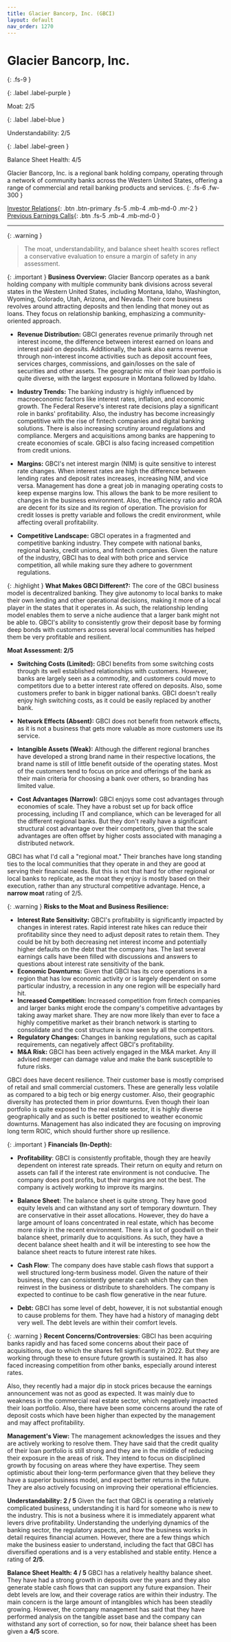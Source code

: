 ```yaml
---
title: Glacier Bancorp, Inc. (GBCI)
layout: default
nav_order: 1270
---
```


# Glacier Bancorp, Inc.
{: .fs-9 }

{: .label .label-purple }

Moat: 2/5

{: .label .label-blue }

Understandability: 2/5

{: .label .label-green }

Balance Sheet Health: 4/5

Glacier Bancorp, Inc. is a regional bank holding company, operating through a network of community banks across the Western United States, offering a range of commercial and retail banking products and services.
{: .fs-6 .fw-300 }

[Investor Relations](https://www.google.com/search?q=GBCI+investor+relations){: .btn .btn-primary .fs-5 .mb-4 .mb-md-0 .mr-2 }
[Previous Earnings Calls](https://discountingcashflows.com/company/GBCI/transcripts/){: .btn .fs-5 .mb-4 .mb-md-0 }

---

{: .warning }
>The moat, understandability, and balance sheet health scores reflect a conservative evaluation to ensure a margin of safety in any assessment.



{: .important }
**Business Overview:** Glacier Bancorp operates as a bank holding company with multiple community bank divisions across several states in the Western United States, including Montana, Idaho, Washington, Wyoming, Colorado, Utah, Arizona, and Nevada.  Their core business revolves around attracting deposits and then lending that money out as loans. They focus on relationship banking, emphasizing a community-oriented approach.

*   **Revenue Distribution:** GBCI generates revenue primarily through net interest income, the difference between interest earned on loans and interest paid on deposits. Additionally, the bank also earns revenue through non-interest income activities such as deposit account fees, services charges, commissions, and gain/losses on the sale of securities and other assets. The geographic mix of their loan portfolio is quite diverse, with the largest exposure in Montana followed by Idaho.

*   **Industry Trends:** The banking industry is highly influenced by macroeconomic factors like interest rates, inflation, and economic growth. The Federal Reserve's interest rate decisions play a significant role in banks' profitability. Also, the industry has become increasingly competitive with the rise of fintech companies and digital banking solutions. There is also increasing scrutiny around regulations and compliance. Mergers and acquisitions among banks are happening to create economies of scale. GBCI is also facing increased competition from credit unions.

*   **Margins:** GBCI's net interest margin (NIM) is quite sensitive to interest rate changes. When interest rates are high the difference between lending rates and deposit rates increases, increasing NIM, and vice versa. Management has done a great job in managing operating costs to keep expense margins low. This allows the bank to be more resilient to changes in the business environment. Also, the efficiency ratio and ROA are decent for its size and its region of operation. The provision for credit losses is pretty variable and follows the credit environment, while affecting overall profitability.
    
*   **Competitive Landscape:** GBCI operates in a fragmented and competitive banking industry. They compete with national banks, regional banks, credit unions, and fintech companies. Given the nature of the industry, GBCI has to deal with both price and service competition, all while making sure they adhere to government regulations.

{: .highlight }
**What Makes GBCI Different?:** The core of the GBCI business model is decentralized banking. They give autonomy to local banks to make their own lending and other operational decisions, making it more of a local player in the states that it operates in. As such, the relationship lending model enables them to serve a niche audience that a larger bank might not be able to. GBCI's ability to consistently grow their deposit base by forming deep bonds with customers across several local communities has helped them be very profitable and resilient.

**Moat Assessment: 2/5**

*   **Switching Costs (Limited):** GBCI benefits from some switching costs through its well established relationships with customers. However, banks are largely seen as a commodity, and customers could move to competitors due to a better interest rate offered on deposits. Also, some customers prefer to bank in bigger national banks. GBCI doesn't really enjoy high switching costs, as it could be easily replaced by another bank.

*   **Network Effects (Absent):** GBCI does not benefit from network effects, as it is not a business that gets more valuable as more customers use its service.

*   **Intangible Assets (Weak):** Although the different regional branches have developed a strong brand name in their respective locations, the brand name is still of little benefit outside of the operating states. Most of the customers tend to focus on price and offerings of the bank as their main criteria for choosing a bank over others, so branding has limited value.

*   **Cost Advantages (Narrow):** GBCI enjoys some cost advantages through economies of scale. They have a robust set up for back office processing, including IT and compliance, which can be leveraged for all the different regional banks. But they don't really have a significant structural cost advantage over their competitors, given that the scale advantages are often offset by higher costs associated with managing a distributed network.

GBCI has what I'd call a "regional moat." Their branches have long standing ties to the local communities that they operate in and they are good at serving their financial needs. But this is not that hard for other regional or local banks to replicate, as the moat they enjoy is mostly based on their execution, rather than any structural competitive advantage. Hence, a **narrow moat** rating of 2/5. 

{: .warning }
**Risks to the Moat and Business Resilience:**

*  **Interest Rate Sensitivity:** GBCI's profitability is significantly impacted by changes in interest rates. Rapid interest rate hikes can reduce their profitability since they need to adjust deposit rates to retain them. They could be hit by both decreasing net interest income and potentially higher defaults on the debt that the company has. The last several earnings calls have been filled with discussions and answers to questions about interest rate sensitivity of the bank.
*  **Economic Downturns:** Given that GBCI has its core operations in a region that has low economic activity or is largely dependent on some particular industry, a recession in any one region will be especially hard hit.
*   **Increased Competition:** Increased competition from fintech companies and larger banks might erode the company's competitive advantages by taking away market share. They are now more likely than ever to face a highly competitive market as their branch network is starting to consolidate and the cost structure is now seen by all the competitors.
*   **Regulatory Changes:** Changes in banking regulations, such as capital requirements, can negatively affect GBCI's profitability.
*   **M&A Risk:** GBCI has been actively engaged in the M&A market. Any ill advised merger can damage value and make the bank susceptible to future risks.

GBCI does have decent resilience. Their customer base is mostly comprised of retail and small commercial customers. These are generally less volatile as compared to a big tech or big energy customer. Also, their geographic diversity has protected them in prior downturns. Even though their loan portfolio is quite exposed to the real estate sector, it is highly diverse geographically and as such is better positioned to weather economic downturns. Management has also indicated they are focusing on improving long term ROIC, which should further shore up resilience.

{: .important }
**Financials (In-Depth):**

*   **Profitability**: GBCI is consistently profitable, though they are heavily dependent on interest rate spreads. Their return on equity and return on assets can fall if the interest rate environment is not conducive. The company does post profits, but their margins are not the best. The company is actively working to improve its margins.

*   **Balance Sheet**: The balance sheet is quite strong. They have good equity levels and can withstand any sort of temporary downturn. They are conservative in their asset allocations. However, they do have a large amount of loans concentrated in real estate, which has become more risky in the recent environment. There is a lot of goodwill on their balance sheet, primarily due to acquisitions. As such, they have a decent balance sheet health and it will be interesting to see how the balance sheet reacts to future interest rate hikes.

*   **Cash Flow**: The company does have stable cash flows that support a well structured long-term business model. Given the nature of their business, they can consistently generate cash which they can then reinvest in the business or distribute to shareholders. The company is expected to continue to be cash flow generative in the near future.

*  **Debt:** GBCI has some level of debt, however, it is not substantial enough to cause problems for them. They have had a history of managing debt very well. The debt levels are within their comfort levels.

{: .warning }
**Recent Concerns/Controversies**: GBCI has been acquiring banks rapidly and has faced some concerns about their pace of acquisitions, due to which the shares fell significantly in 2022. But they are working through these to ensure future growth is sustained. It has also faced increasing competition from other banks, especially around interest rates.

Also, they recently had a major dip in stock prices because the earnings announcement was not as good as expected. It was mainly due to weakness in the commercial real estate sector, which negatively impacted their loan portfolio. Also, there have been some concerns around the rate of deposit costs which have been higher than expected by the management and may affect profitability.

**Management's View:** The management acknowledges the issues and they are actively working to resolve them. They have said that the credit quality of their loan portfolio is still strong and they are in the middle of reducing their exposure in the areas of risk. They intend to focus on disciplined growth by focusing on areas where they have expertise. They seem optimistic about their long-term performance given that they believe they have a superior business model, and expect better returns in the future. They are also actively focusing on improving their operational efficiencies.

**Understandability: 2 / 5**
Given the fact that GBCI is operating a relatively complicated business, understanding it is hard for someone who is new to the industry. This is not a business where it is immediately apparent what levers drive profitability. Understanding the underlying dynamics of the banking sector, the regulatory aspects, and how the business works in detail requires financial acumen. However, there are a few things which make the business easier to understand, including the fact that GBCI has diversified operations and is a very established and stable entity. Hence a rating of **2/5**.

**Balance Sheet Health: 4 / 5**
GBCI has a relatively healthy balance sheet. They have had a strong growth in deposits over the years and they also generate stable cash flows that can support any future expansion. Their debt levels are low, and their coverage ratios are within their industry. The main concern is the large amount of intangibles which has been steadily growing. However, the company management has said that they have performed analysis on the tangible asset base and the company can withstand any sort of correction, so for now, their balance sheet has been given a **4/5** score.
